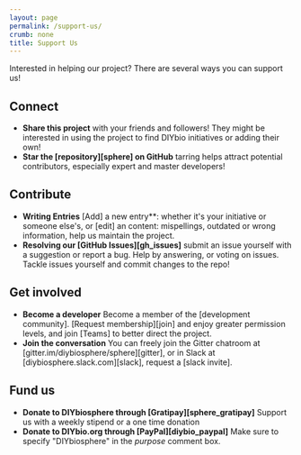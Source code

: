 ```yaml
---
layout: page
permalink: /support-us/
crumb: none
title: Support Us
---
```


Interested in helping our project? There are several ways you can support us!

## Connect
- **Share this project** with your friends and followers! They might be interested in using the project to find DIYbio initiatives or adding their own!
- **Star the [repository][sphere] on GitHub** tarring helps attract potential contributors, especially expert and master developers!

## Contribute
- **Writing Entries** [Add] a new entry**:  whether it's your initiative or someone else's,  or [edit] an content: mispellings, outdated or wrong information, help us maintain the project.
- **Resolving our [GitHub Issues][gh_issues]** submit an issue yourself with a suggestion or report a bug. Help by answering, or voting on issues. Tackle issues yourself and commit changes to the repo!

## Get involved
- **Become a developer** Become a member of the [development community]. [Request membership][join] and enjoy greater permission levels, and join [Teams] to better direct the project.
- **Join the conversation** You can freely join the Gitter chatroom at [gitter.im/diybiosphere/sphere][gitter], or in Slack at [diybiosphere.slack.com][slack], request a [slack invite].

## Fund us
- **Donate to DIYbiosphere through [Gratipay][sphere_gratipay]** Support us with a weekly stipend or a one time donation
- **Donate to DIYbio.org through [PayPal][diybio_paypal]** Make sure to specify "DIYbiosphere" in the _purpose_ comment box.
